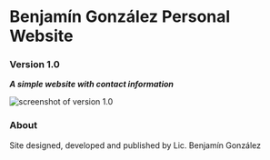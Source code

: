 # Benjamín González Personal Website


### Version 1.0

**_A simple website with contact information_** 

![screenshot of version 1.0](https://i.imgur.com/YmihxNR.png)


### About

Site designed, developed and published by Lic. Benjamín González